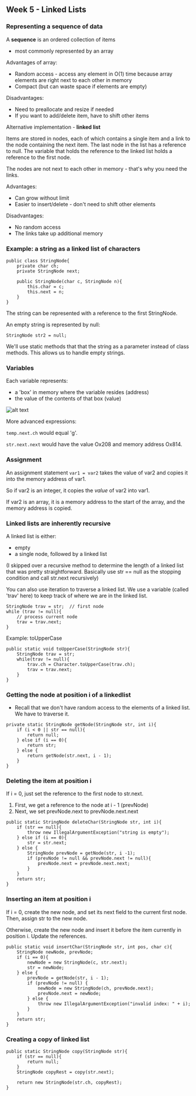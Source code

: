 ## Week 5 - Linked Lists

### Representing a sequence of data

A **sequence** is an ordered collection of items
- most commonly represented by an array

Advantages of array:
- Random access - access any element in O(1) time because array elements are right next to each other in memory
- Compact (but can waste space if elements are empty)

Disadvantages:
- Need to preallocate and resize if needed
- If you want to add/delete item, have to shift other items

Alternative implementation - **linked list**

Items are stored in nodes, each of which contains a single item and a link to the node containing the next item. The last node in the list has a reference to null. The variable that holds the reference to the linked list holds a reference to the first node.

The nodes are not next to each other in memory - that's why you need the links.

Advantages:
- Can grow without limit
- Easier to insert/delete - don't need to shift other elements

Disadvantages:
- No random access
- The links take up additional memory

### Example: a string as a linked list of characters

```
public class StringNode{
    private char ch;
    private StringNode next;

    public StringNode(char c, StringNode n){
        this.char = c;
        this.next = n;
    }
}
```
The string can be represented with a reference to the first StringNode.

An empty string is represented by null:

```StringNode str2 = null;```

We'll use static methods that that the string as a parameter instead of class methods. This allows us to handle empty strings.

### Variables

Each variable represents:
- a 'box' in memory where the variable resides (address)
- the value of the contents of that box (value)

![alt text](week5_screenshot_1.png "Screenshot from lecture")

More advanced expressions:

`temp.next.ch` would equal 'g'.

`str.next.next` would have the value Ox208 and memory address Ox814.

### Assignment

An assignment statement `var1 = var2` takes the value of var2 and copies it into the memory address of var1.

So if var2 is an integer, it copies the _value_ of var2 into var1.

If var2 is an array, it is a memory address to the start of the array, and the memory address is copied. 

### Linked lists are inherently recursive

A linked list is either:
- empty
- a single node, followed by a linked list

(I skipped over a recursive method to determine the length of a linked list that was pretty straightforward. Basically use str == null as the stopping condition and call str.next recursively)

You can also use iteration to traverse a linked list. We use a variable (called 'trav' here) to keep track of where we are in the linked list.

```
StringNode trav = str;  // first node
while (trav != null){
    // process current node
    trav = trav.next;
}
```

Example: toUpperCase

```
public static void toUpperCase(StringNode str){
    StringNode trav = str;
    while(trav != null){
        trav.ch = Character.toUpperCase(trav.ch);
        trav = trav.next;
    }
}
```

### Getting the node at position i of a linkedlist
- Recall that we don't have random access to the elements of a linked list. We have to traverse it.

```
private static StringNode getNode(StringNode str, int i){
    if (i < 0 || str == null){
        return null;
    } else if (i == 0){
        return str;
    } else {
        return getNode(str.next, i - 1);
    }
}
```

### Deleting the item at position i
If i = 0, just set the reference to the first node to str.next.

1. First, we get a reference to the node at i - 1 (prevNode)
2. Next, we set prevNode.next to prevNode.next.next

```
public static StringNode deleteChar(StringNode str, int i){
    if (str == null){
        throw new IllegalArgumentException("string is empty");
    } else if (i == 0){
        str = str.next;
    } else {
        StringNode prevNode = getNode(str, i -1);
        if (prevNode != null && prevNode.next != null){
            prevNode.next = prevNode.next.next;
        } 
    }
    return str;
}
```

### Inserting an item at position i
If i = 0, create the new node, and set its next field to the current first node. Then, assign str to the new node.

Otherwise, create the new node and insert it before the item currently in position i. Update the references.

```
public static void insertChar(StringNode str, int pos, char c){
    StringNode newNode, prevNode;
    if (i == 0){
        newNode = new StringNode(c, str.next);
        str = newNode;
    } else {
        prevNode = getNode(str, i - 1);
        if (prevNode != null) {
            newNode = new StringNode(ch, prevNode.next);
            prevNode.next = newNode;
        } else {
            throw new IllegalArgumentException("invalid index: " + i);
        }
    }
    return str;
}
```

### Creating a copy of linked list

```
public static StringNode copy(StringNode str){
    if (str == null){
        return null;
    }
    StringNode copyRest = copy(str.next);

    return new StringNode(str.ch, copyRest);
}




